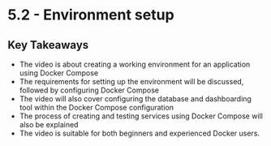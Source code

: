 # 5.2 - Environment setup

## Key Takeaways

* The video is about creating a working environment for an application using Docker Compose
* The requirements for setting up the environment will be discussed, followed by configuring Docker Compose
* The video will also cover configuring the database and dashboarding tool within the Docker Compose configuration
* The process of creating and testing services using Docker Compose will also be explained
* The video is suitable for both beginners and experienced Docker users.